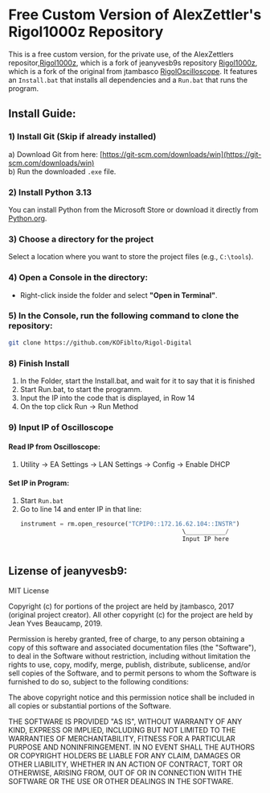 # Free Custom Version of AlexZettler's Rigol1000z Repository

This is a free custom version, for the private use, of the AlexZettlers repositor,[Rigol1000z](https://github.com/AlexZettler/Rigol1000z), which is a fork of jeanyvesb9s repository [Rigol1000z](https://github.com/jeanyvesb9/Rigol1000z), which is a fork of the original from jtambasco [RigolOscilloscope](https://github.com/jtambasco/RigolOscilloscope). It features an `Install.bat` that installs all dependencies and a `Run.bat` that runs the program.

## Install Guide:

### 1) Install Git (Skip if already installed)
   a) Download Git from here: [https://git-scm.com/downloads/win](https://git-scm.com/downloads/win)  
   b) Run the downloaded `.exe` file.

### 2) Install Python 3.13
   You can install Python from the Microsoft Store or download it directly from [Python.org](https://www.python.org/downloads/).

### 3) Choose a directory for the project
   Select a location where you want to store the project files (e.g., `C:\tools`).

### 4) Open a Console in the directory:
   - Right-click inside the folder and select **"Open in Terminal"**.

### 5) In the Console, run the following command to clone the repository:
   ```bash
   git clone https://github.com/KOFiblto/Rigol-Digital
```
### 8) Finish Install
1) In the Folder, start the Install.bat, and wait for it to say that it is finished
2) Start Run.bat, to start the programm.
3) Input the IP into the code that is displayed, in Row 14
4) On the top click Run -> Run Method

### 9) Input IP of Oscilloscope

#### Read IP from Oscilloscope:
1. Utility -> EA Settings -> LAN Settings -> Config -> Enable DHCP

#### Set IP in Program:
1. Start `Run.bat`
2. Go to line 14 and enter IP in that line:
   ```python
   instrument = rm.open_resource("TCPIP0::172.16.62.104::INSTR")
                                                \___________/
                                                Input IP here



## Lizense of jeanyvesb9:
MIT License

Copyright (c) for portions of the project are held by jtambasco, 2017 (original project creator). All other copyright (c) for the project are held by Jean Yves Beaucamp, 2019.

Permission is hereby granted, free of charge, to any person obtaining a copy
of this software and associated documentation files (the "Software"), to deal
in the Software without restriction, including without limitation the rights
to use, copy, modify, merge, publish, distribute, sublicense, and/or sell
copies of the Software, and to permit persons to whom the Software is
furnished to do so, subject to the following conditions:

The above copyright notice and this permission notice shall be included in all
copies or substantial portions of the Software.

THE SOFTWARE IS PROVIDED "AS IS", WITHOUT WARRANTY OF ANY KIND, EXPRESS OR
IMPLIED, INCLUDING BUT NOT LIMITED TO THE WARRANTIES OF MERCHANTABILITY,
FITNESS FOR A PARTICULAR PURPOSE AND NONINFRINGEMENT. IN NO EVENT SHALL THE
AUTHORS OR COPYRIGHT HOLDERS BE LIABLE FOR ANY CLAIM, DAMAGES OR OTHER
LIABILITY, WHETHER IN AN ACTION OF CONTRACT, TORT OR OTHERWISE, ARISING FROM,
OUT OF OR IN CONNECTION WITH THE SOFTWARE OR THE USE OR OTHER DEALINGS IN THE
SOFTWARE.
